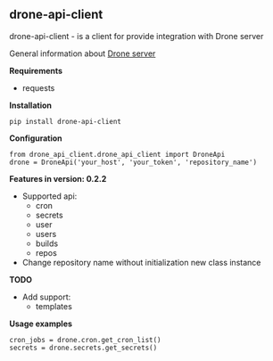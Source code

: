 ## drone-api-client ##

drone-api-client - is a client for provide integration with Drone server

General information about [Drone server](https://docs.drone.io/api/overview/)

**Requirements**

- requests

**Installation**

```shell
pip install drone-api-client
```

**Configuration**

```shell
from drone_api_client.drone_api_client import DroneApi
drone = DroneApi('your_host', 'your_token', 'repository_name')
```

**Features in version: 0.2.2**

- Supported api:
    - cron
    - secrets
    - user
    - users
    - builds
    - repos
- Change repository name without initialization new class instance

**TODO**

- Add support:
    - templates

**Usage examples**

```shell
cron_jobs = drone.cron.get_cron_list()
secrets = drone.secrets.get_secrets()
```
